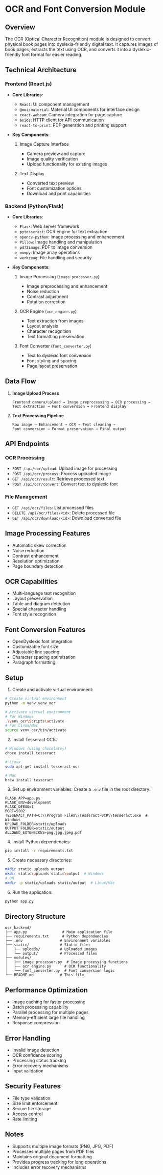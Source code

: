 # OCR and Font Conversion Module

## Overview
The OCR (Optical Character Recognition) module is designed to convert physical book pages into dyslexia-friendly digital text. It captures images of book pages, extracts the text using OCR, and converts it into a dyslexic-friendly font format for easier reading.

## Technical Architecture

### Frontend (React.js)
- **Core Libraries**:
  - `React`: UI component management
  - `@mui/material`: Material UI components for interface design
  - `react-webcam`: Camera integration for page capture
  - `axios`: HTTP client for API communication
  - `react-to-print`: PDF generation and printing support

- **Key Components**:
  1. Image Capture Interface
     - Camera preview and capture
     - Image quality verification
     - Upload functionality for existing images
  
  2. Text Display
     - Converted text preview
     - Font customization options
     - Download and print capabilities

### Backend (Python/Flask)
- **Core Libraries**:
  - `Flask`: Web server framework
  - `pytesseract`: OCR engine for text extraction
  - `opencv-python`: Image processing and enhancement
  - `Pillow`: Image handling and manipulation
  - `pdf2image`: PDF to image conversion
  - `numpy`: Image array operations
  - `werkzeug`: File handling and security

- **Key Components**:
  1. Image Processing (`image_processor.py`)
     - Image preprocessing and enhancement
     - Noise reduction
     - Contrast adjustment
     - Rotation correction

  2. OCR Engine (`ocr_engine.py`)
     - Text extraction from images
     - Layout analysis
     - Character recognition
     - Text formatting preservation

  3. Font Converter (`font_converter.py`)
     - Text to dyslexic font conversion
     - Font styling and spacing
     - Page layout preservation

## Data Flow
1. **Image Upload Process**
   ```
   Frontend camera/upload → Image preprocessing → OCR processing → 
   Text extraction → Font conversion → Frontend display
   ```

2. **Text Processing Pipeline**
   ```
   Raw image → Enhancement → OCR → Text cleaning → 
   Font conversion → Format preservation → Final output
   ```

## API Endpoints

### OCR Processing
- `POST /api/ocr/upload`: Upload image for processing
- `POST /api/ocr/process`: Process uploaded image
- `GET /api/ocr/result`: Retrieve processed text
- `POST /api/ocr/convert`: Convert text to dyslexic font

### File Management
- `GET /api/ocr/files`: List processed files
- `DELETE /api/ocr/files/<id>`: Delete processed file
- `GET /api/ocr/download/<id>`: Download converted file

## Image Processing Features
- Automatic skew correction
- Noise reduction
- Contrast enhancement
- Resolution optimization
- Page boundary detection

## OCR Capabilities
- Multi-language text recognition
- Layout preservation
- Table and diagram detection
- Special character handling
- Font style recognition

## Font Conversion Features
- OpenDyslexic font integration
- Customizable font size
- Adjustable line spacing
- Character spacing optimization
- Paragraph formatting

## Setup

1. Create and activate virtual environment:
```bash
# Create virtual environment
python -m venv venv_ocr

# Activate virtual environment
# For Windows
.\venv_ocr\Scripts\activate
# For Linux/Mac
source venv_ocr/bin/activate
```

2. Install Tesseract OCR:
```bash
# Windows (using chocolatey)
choco install tesseract

# Linux
sudo apt-get install tesseract-ocr

# Mac
brew install tesseract
```

3. Set up environment variables:
Create a `.env` file in the root directory:
```env
FLASK_APP=app.py
FLASK_ENV=development
FLASK_DEBUG=1
PORT=5002
TESSERACT_PATH=C:\\Program Files\\Tesseract-OCR\\tesseract.exe  # Windows
UPLOAD_FOLDER=static/uploads
OUTPUT_FOLDER=static/output
ALLOWED_EXTENSIONS=png,jpg,jpeg,pdf
```

4. Install Python dependencies:
```bash
pip install -r requirements.txt
```

5. Create necessary directories:
```bash
mkdir static uploads output
mkdir static\uploads static\output  # Windows
# OR
mkdir -p static/uploads static/output  # Linux/Mac
```

6. Run the application:
```bash
python app.py
```

## Directory Structure
```
ocr_backend/
├── app.py                # Main application file
├── requirements.txt      # Python dependencies
├── .env                 # Environment variables
├── static/              # Static files
│   ├── uploads/         # Uploaded images
│   └── output/          # Processed files
├── modules/
│   ├── image_processor.py  # Image processing functions
│   ├── ocr_engine.py      # OCR functionality
│   └── font_converter.py  # Font conversion logic
└── README.md            # This file
```

## Performance Optimization
- Image caching for faster processing
- Batch processing capability
- Parallel processing for multiple pages
- Memory-efficient large file handling
- Response compression

## Error Handling
- Invalid image detection
- OCR confidence scoring
- Processing status tracking
- Error recovery mechanisms
- Input validation

## Security Features
- File type validation
- Size limit enforcement
- Secure file storage
- Access control
- Rate limiting

## Notes
- Supports multiple image formats (PNG, JPG, PDF)
- Processes multiple pages from PDF files
- Maintains original document formatting
- Provides progress tracking for long operations
- Includes error recovery mechanisms 